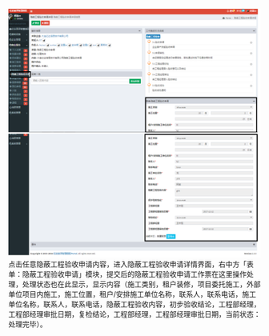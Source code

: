 ![](/assets/隐蔽工程验收申请9.png)![](/assets/隐蔽工程验收申请10.png)点击任意隐蔽工程验收申请内容，进入隐蔽工程验收申请详情界面，右中方「表单：隐蔽工程验收申请」模块，提交后的隐蔽工程验收申请工作票在这里操作处理，处理状态也在此显示，显示内容（施工类别，租户装修，项目委托施工，外部单位项目内施工，施工位置，租户/安排施工单位名称，联系人，联系电话，施工单位名称，联系人，联系电话，隐蔽工程验收内容，初步验收结论，工程部经理，工程部经理审批日期，复检结论，工程部经理，工程部经理审批日期，当前状态：处理完毕）。

